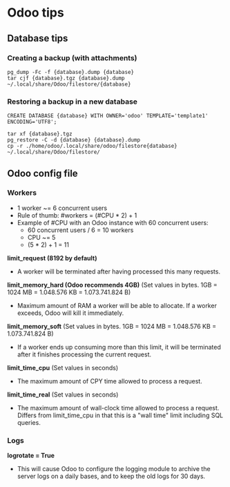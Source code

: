 # Odoo tips

## Database tips

### Creating a backup (with attachments)
```{shell}
pg_dump -Fc -f {database}.dump {database}
tar cjf {database}.tgz {database}.dump ~/.local/share/Odoo/filestore/{database}
```

### Restoring a backup in a new database
```{sql}
CREATE DATABASE {database} WITH OWNER='odoo' TEMPLATE='template1' ENCODING='UTF8';
```
```{shell}
tar xf {database}.tgz
pg_restore -C -d {database} {database}.dump
cp -r ./home/odoo/.local/share/odoo/filestore{database} ~/.local/share/Odoo/filestore/
```

## Odoo config file

### Workers
- 1 worker ~= 6 concurrent users
- Rule of thumb: #workers = (#CPU * 2) + 1
- Example of #CPU with an Odoo instance with 60 concurrent users:
  - 60 concurrent users / 6 = 10 workers
  - CPU ~= 5
  - (5 * 2) + 1 = 11

**limit_request (8192 by default)**
- A worker will be terminated after having processed this many requests.

**limit_memory_hard (Odoo recommends 4GB)** (Set values in bytes. 1GB = 1024 MB = 1.048.576 KB = 1.073.741.824 B)
- Maximum amount of RAM a worker will be able to allocate. If a worker exceeds, Odoo will kill it immediately.

**limit_memory_soft** (Set values in bytes. 1GB = 1024 MB = 1.048.576 KB = 1.073.741.824 B)
- If a worker ends up consuming more than this limit, it will be terminated after it finishes processing the current request.

**limit_time_cpu** (Set values in seconds)
- The maximum amount of CPY time allowed to process a request.

**limit_time_real** (Set values in seconds)
- The maximum amount of wall-clock time allowed to process a request. Differs from limit_time_cpu in that this is a "wall time" limit including SQL queries.

### Logs

**logrotate = True**
- This will cause Odoo to configure the logging module to archive the server logs on a daily bases, and to keep the old logs for 30 days.
